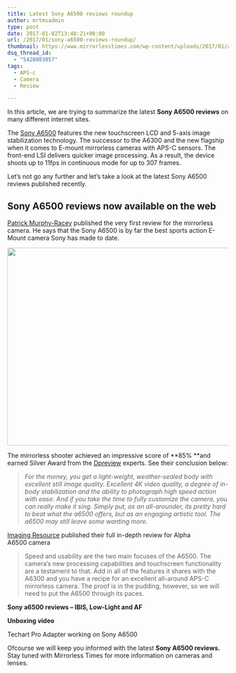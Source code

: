 ```yaml
---
title: Latest Sony A6500 reviews roundup
author: mrtmsadmin
type: post
date: 2017-01-02T13:48:21+00:00
url: /2017/01/sony-a6500-reviews-roundup/
thumbnail: https://www.mirrorlesstimes.com/wp-content/uploads/2017/01/a6500-tests.jpg
dsq_thread_id:
  - "5428803057"
tags:
  - APS-c
  - Camera
  - Review

---
```

In this article, we are trying to summarize the latest **Sony A6500 reviews** on many different internet sites.

The [Sony A6500][1] features the new touchscreen LCD and 5-axis image stabilization technology. The successor to the A6300 and the new flagship when it comes to E-mount mirrorless cameras with APS-C sensors. The front-end LSI delivers quicker image processing. As a result, the device shoots up to 11fps in continuous mode for up to 307 frames.

Let&#8217;s not go any further and let&#8217;s take a look at the latest Sony A6500 reviews published recently. <!--more-->

## Sony A6500 reviews now available on the web

<a href="http://pmrphoto.blogspot.com/2016/10/first-review-of-new-sony-a6500-a6300-on.html" target="_blank" rel="nofollow external">Patrick Murphy-Racey</a> published the very first review for the mirrorless camera. He says that the Sony A6500 is by far the best sports action E-Mount camera Sony has made to date.

[<img class="aligncenter size-full wp-image-626" src="https://i0.wp.com/www.mirrorlesstimes.com/wp-content/uploads/2016/10/sony-a6500.jpg?resize=600%2C450&#038;ssl=1" alt="" width="600" height="450" srcset="https://i0.wp.com/www.mirrorlesstimes.com/wp-content/uploads/2016/10/sony-a6500.jpg?w=1600&ssl=1 1600w, https://i0.wp.com/www.mirrorlesstimes.com/wp-content/uploads/2016/10/sony-a6500.jpg?resize=300%2C225&ssl=1 300w, https://i0.wp.com/www.mirrorlesstimes.com/wp-content/uploads/2016/10/sony-a6500.jpg?resize=768%2C576&ssl=1 768w, https://i0.wp.com/www.mirrorlesstimes.com/wp-content/uploads/2016/10/sony-a6500.jpg?resize=1024%2C768&ssl=1 1024w, https://i0.wp.com/www.mirrorlesstimes.com/wp-content/uploads/2016/10/sony-a6500.jpg?w=1200&ssl=1 1200w" sizes="(max-width: 600px) 100vw, 600px" data-recalc-dims="1" />][2]

The mirrorless shooter achieved an impressive score of **85% **and earned Silver Award from the <a href="https://www.dpreview.com/reviews/sony-alpha-a6500" target="_blank" rel="nofollow external">Dpreview</a> experts. See their conclusion below:

> _For the money, you get a light-weight, weather-sealed body with excellent still image quality. Excellent 4K video quality, a degree of in-body stabilization and the ability to photograph high speed action with ease. And if you take the time to fully customize the camera, you can really make it sing. Simply put, as an all-arounder, its pretty hard to beat what the a6500 offers, but as an engaging artistic tool. The a6500 may still leave some wanting more._

<a href="http://www.imaging-resource.com/PRODS/sony-a6500/sony-a6500A.HTM" target="_blank" rel="nofollow external">Imaging Resource</a> published their full in-depth review for Alpha A6500 camera

> Speed and usability are the two main focuses of the A6500. The camera&#8217;s new processing capabilities and touchscreen functionality are a testament to that. Add in all of the features it shares with the A6300 and you have a recipe for an excellent all-around APS-C mirrorless camera. The proof is in the pudding, however, so we will need to put the A6500 through its paces.

**Sony a6500 reviews &#8211; IBIS, Low-Light and AF**



**Unboxing video**





Techart Pro Adapter working on Sony A6500



Ofcourse we will keep you informed with the latest **Sony A6500 reviews.** Stay tuned with Mirrorless Times for more information on cameras and lenses.

 [1]: https://www.mirrorlesstimes.com/2016/10/sony-a6500/
 [2]: https://i0.wp.com/www.mirrorlesstimes.com/wp-content/uploads/2016/10/sony-a6500.jpg?ssl=1